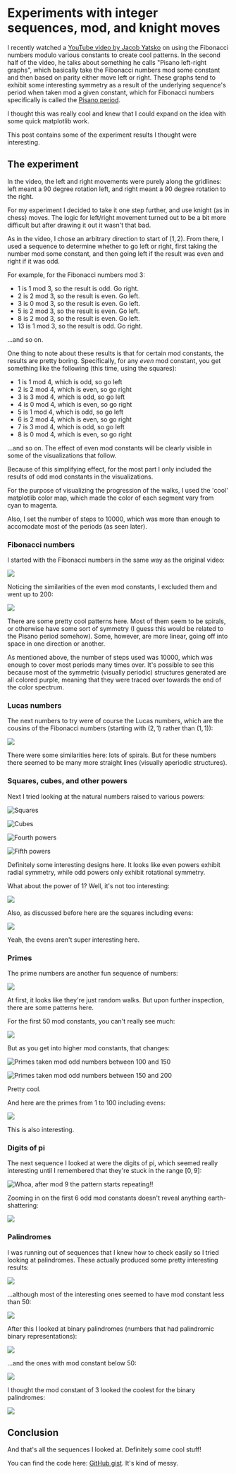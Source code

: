 # Experiments with integer sequences, mod, and knight moves

I recently watched a [YouTube video by Jacob Yatsko](https://www.youtube.com/watch?v=o1eLKODSCqw) on using the Fibonacci numbers modulo various constants to create cool patterns. In the second half of the video, he talks about something he calls "Pisano left-right graphs", which basically take the Fibonacci numbers mod some constant and then based on parity either move left or right. These graphs tend to exhibit some interesting symmetry as a result of the underlying sequence's period when taken mod a given constant, which for Fibonacci numbers specifically is called the [Pisano period](https://en.wikipedia.org/wiki/Pisano_period).

I thought this was really cool and knew that I could expand on the idea with some quick matplotlib work.

This post contains some of the experiment results I thought were interesting.

## The experiment

In the video, the left and right movements were purely along the gridlines: left meant a 90 degree rotation left, and right meant a 90 degree rotation to the right.

For my experiment I decided to take it one step further, and use knight (as in chess) moves. The logic for left/right movement turned out to be a bit more difficult but after drawing it out it wasn't that bad.

As in the video, I chose an arbitrary direction to start of $`(1,2)`$. From there, I used a sequence to determine whether to go left or right, first taking the number mod some constant, and then going left if the result was even and right if it was odd.

For example, for the Fibonacci numbers mod 3:

 - 1 is 1 mod 3, so the result is odd. Go right.
 - 2 is 2 mod 3, so the result is even. Go left.
 - 3 is 0 mod 3, so the result is even. Go left.
 - 5 is 2 mod 3, so the result is even. Go left.
 - 8 is 2 mod 3, so the result is even. Go left.
 - 13 is 1 mod 3, so the result is odd. Go right.

...and so on.

One thing to note about these results is that for certain mod constants, the results are pretty boring. Specifically, for any *even* mod constant, you get something like the following (this time, using the squares):

 - 1 is 1 mod 4, which is odd, so go left
 - 2 is 2 mod 4, which is even, so go right
 - 3 is 3 mod 4, which is odd, so go left
 - 4 is 0 mod 4, which is even, so go right
 - 5 is 1 mod 4, which is odd, so go left
 - 6 is 2 mod 4, which is even, so go right
 - 7 is 3 mod 4, which is odd, so go left
 - 8 is 0 mod 4, which is even, so go right

...and so on. The effect of even mod constants will be clearly visible in some of the visualizations that follow.

Because of this simplifying effect, for the most part I only included the results of odd mod constants in the visualizations.

For the purpose of visualizing the progression of the walks, I used the 'cool' matplotlib color map, which made the color of each segment vary from cyan to magenta.

Also, I set the number of steps to 10000, which was more than enough to accomodate most of the periods (as seen later).

### Fibonacci numbers

I started with the Fibonacci numbers in the same way as the original video:

![](fib_1_to_100_COLOR_ALL.png)

Noticing the similarities of the even mod constants, I excluded them and went up to 200:

![](fib_200_COLOR.png)

There are some pretty cool patterns here. Most of them seem to be spirals, or otherwise have some sort of symmetry (I guess this would be related to the Pisano period somehow). Some, however, are more linear, going off into space in one direction or another.

As mentioned above, the number of steps used was 10000, which was enough to cover most periods many times over. It's possible to see this because most of the symmetric (visually periodic) structures generated are all colored purple, meaning that they were traced over towards the end of the color spectrum.

### Lucas numbers

The next numbers to try were of course the Lucas numbers, which are the cousins of the Fibonacci numbers (starting with $`(2, 1)`$ rather than $`(1,1)`$):

![](lucas_200_COLOR.png)

There were some similarities here: lots of spirals. But for these numbers there seemed to be many more straight lines (visually aperiodic structures).

### Squares, cubes, and other powers

Next I tried looking at the natural numbers raised to various powers:

![Squares](squares_200_COLOR.png)

![Cubes](cubes_200_COLOR.png)

![Fourth powers](fourth_200_COLOR.png)

![Fifth powers](fifth_200_COLOR.png)

Definitely some interesting designs here. It looks like even powers exhibit radial symmetry, while odd powers only exhibit rotational symmetry.

What about the power of 1? Well, it's not too interesting:

![](natural_200_COLOR.png)

Also, as discussed before here are the squares including evens:

![](squares_1_to_100_COLOR_ALL.png)

Yeah, the evens aren't super interesting here.

### Primes

The prime numbers are another fun sequence of numbers:

![](primes_200_COLOR.png)

At first, it looks like they're just random walks. But upon further inspection, there are some patterns here.

For the first 50 mod constants, you can't really see much:

![](primes_50_COLOR.png)

But as you get into higher mod constants, that changes:

![Primes taken mod odd numbers between 100 and 150](primes_100_to_150_COLOR.png)

![Primes taken mod odd numbers between 150 and 200](primes_150_to_200_COLOR.png)

Pretty cool.

And here are the primes from 1 to 100 including evens:

![](primes_1_to_100_COLOR_ALL.png)

This is also interesting.

### Digits of pi

The next sequence I looked at were the digits of pi, which seemed really interesting until I remembered that they're stuck in the range $`[0,9]`$:

![Whoa, after mod 9 the pattern starts repeating!!](pi_50_COLOR.png)

Zooming in on the first 6 odd mod constants doesn't reveal anything earth-shattering:

![](pi_12_COLOR.png)

### Palindromes

I was running out of sequences that I knew how to check easily so I tried looking at palindromes. These actually produced some pretty interesting results:

![](palindromes_200_COLOR.png)

...although most of the interesting ones seemed to have mod constant less than 50:

![](palindromes_50_COLOR.png)

After this I looked at binary palindromes (numbers that had palindromic binary representations):

![](bin_palindromes_200_COLOR.png)

...and the ones with mod constant below 50:

![](bin_palindromes_50_COLOR.png)

I thought the mod constant of 3 looked the coolest for the binary palindromes:

![](bin_palindromes_mod_3_COLOR.png)


## Conclusion

And that's all the sequences I looked at. Definitely some cool stuff!

You can find the code here: [GitHub gist](https://gist.github.com/benrosenberg/c53692699a1915c60291f9ab0803706c#file-integer_sequences_and_knight_walks-py-L9). It's kind of messy.